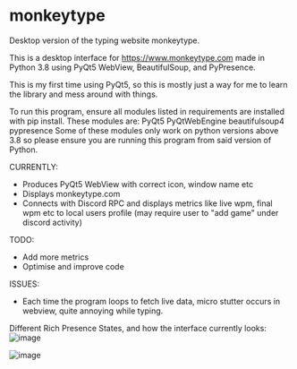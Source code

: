 # monkeytype
Desktop version of the typing website monkeytype.

This is a desktop interface for https://www.monkeytype.com made in Python 3.8 using PyQt5 WebView, BeautifulSoup, and PyPresence.

This is my first time using PyQt5, so this is mostly just a way for me to learn the library and mess around with things.


To run this program, ensure all modules listed in requirements are installed with pip install. These modules are:
PyQt5
PyQtWebEngine
beautifulsoup4
pypresence
Some of these modules only work on python versions above 3.8 so please ensure you are running this program from said version of Python.



CURRENTLY:
 - Produces PyQt5 WebView with correct icon, window name etc
 - Displays monkeytype.com
 - Connects with Discord RPC and displays metrics like live wpm, final wpm etc to local users profile (may require user to "add game" under discord activity)

TODO:
 - Add more metrics
 - Optimise and improve code

ISSUES:
 - Each time the program loops to fetch live data, micro stutter occurs in webview, quite annoying while typing. 
 
Different Rich Presence States, and how the interface currently looks:
![image](https://user-images.githubusercontent.com/66559391/189547495-f2704a99-e405-4ea9-b9d8-6a1d087a944a.png)


![image](https://user-images.githubusercontent.com/66559391/189547498-970235a1-07a5-4bc7-a168-635a4d0bea2d.png)

